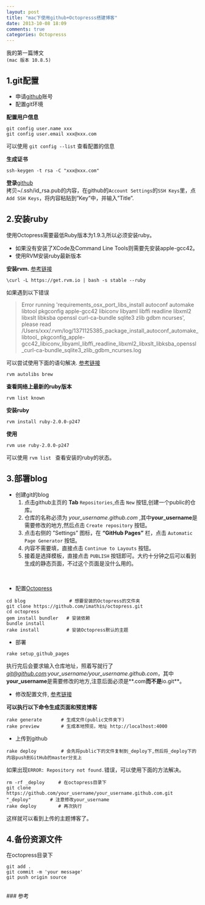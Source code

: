 ```yaml
---
layout: post
title: "mac下使用github+Octopresss搭建博客"
date: 2013-10-08 18:09
comments: true
categories: Octopresss
---
```


我的第一篇博文   
`(mac 版本 10.8.5)`

## 1.git配置
* 申请[github]账号
* 配置git环境  

**配置用户信息**  

```
git config user.name xxx	
git config user.email xxx@xxx.com
```  
可以使用 ` git config --list ` 查看配置的信息  
<!-- more -->

**生成证书**

```
ssh-keygen -t rsa -C "xxx@xxx.com"
```
**登录**[github]  
拷贝~/.ssh/id_rsa.pub的内容，在github的`Account Settings`的`SSH Keys`里，点`Add SSH Keys`，将内容粘贴到”Key”中，并输入”Title”.
	
## 2.安装ruby
使用Octopress需要最低Ruby版本为1.9.3,所以必须安装ruby。  

* 如果没有安装了XCode及Command Line Tools则需要先安装apple-gcc42。
* 使用RVM安装ruby最新版本  

**安装rvm.** [参考链接](http://stackoverflow.com/questions/3696564/how-to-update-ruby-to-1-9-x-on-mac)

```
\curl -L https://get.rvm.io | bash -s stable --ruby
```
如果遇到以下错误
   
>Error running 'requirements_osx_port_libs_install autoconf automake libtool pkgconfig apple-gcc42 libiconv libyaml libffi readline libxml2 libxslt libksba openssl curl-ca-bundle sqlite3 zlib gdbm ncurses', please read /Users/xxx/.rvm/log/1371125385_package_install_autoconf_automake_libtool_
pkgconfig_apple-gcc42_libiconv_libyaml_libffi_readline_libxml2_libxslt_libksba_openssl_curl-ca-bundle_sqlite3_zlib_gdbm_ncurses.log

可以尝试使用下面的语句解决. [参考链接](http://stackoverflow.com/questions/17086996/rvm-install-issue-unable-to-execute-port-autoconf)
   
```
rvm autolibs brew
```

**查看网络上最新的ruby版本**
  
```
rvm list known
```

**安装ruby**
	
```
rvm install ruby-2.0.0-p247
```

**使用**
	
```
rvm use ruby-2.0.0-p247
```
可以使用 `rvm list ` 查看安装的ruby的状态。
	
## 3.部署blog
* 创建git的blog
	1. 点击github主页的 **Tab** `Repositories`,点击 `New` 按钮,创建一个public的仓库。
	2. 仓库的名称必须为 *your_username.github.com* ,其中**your_username**是需要修改的地方,然后点击 `Create repository` 按钮。
	3. 点击右侧的 ”Settings” 图标，在 **“GitHub Pages”** 栏，点击 `Automatic Page Generator` 按钮。
	4. 内容不需要填，直接点击 `Continue to Layouts` 按钮。
	5. 接着是选择模板，直接点击 `PUBLISH` 按钮即可。大约十分钟之后可以看到生成的静态页面，不过这个页面是没什么用的。  
<br/>

* 配置[Octopress]
	
```
cd blog     		   # 想要安装的Octopress的文件夹
git clone https://github.com/imathis/octopress.git
cd octopress
gem install bundler   # 安装依赖
bundle install 		
rake install          # 安装Octopress默认的主题
```

* 部署

```
rake setup_github_pages
```
执行完后会要求输入仓库地址，照着写就行了*git@github.com:your_username/your_username.github.com*，其中**your_username**是需要修改的地方,注意后面必须是**.com**而不是**io.git**。
	
* 修改配置文件, [参考链接](http://www.cnblogs.com/oec2003/archive/2013/05/31/3109577.html)  
 
**可以执行以下命令生成页面和预览博客**
	
```
rake generate 		# 生成文件(public文件夹下)
rake preview 		# 生成本地预览，地址 http://localhost:4000
```

* 上传到github
	
```
rake deploy 		# 会先将public下的文件复制到_deploy下,然后将_deploy下的内容push到GitHub的master分支上
```
如果出现`ERROR: Repository not found.`错误，可以使用下面的方法解决。
	
```
rm -rf _deploy     # 在octopress目录下
git clone https://github.com/your_username/your_username.github.com.git "_deploy"		# 注意修改your_username
rake deploy		   # 再次执行
```
这样就可以看到上传的主题博客了。

## 4.备份资源文件
在octopress目录下

```
git add .
git commit -m 'your message'
git push origin source
```
	
<br/>
### 参考
 <http://firestudio.cn/blog/2013/01/05/ru-he-tong-guo-github-yu-octopress-lai-da-jian-zi-ji-de-bo-ke/>
 



[github]: https://github.com
[Octopress]: http://octopress.org
 